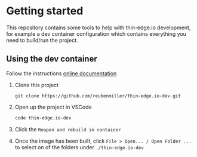 # Getting started

This repository contains some tools to help with thin-edge.io development, for example a dev container configuration which contains everything you need to build/run the project.

## Using the dev container

Follow the instructions [online documentation](https://code.visualstudio.com/remote/advancedcontainers/configure-separate-containers)

1. Clone this project

    ```
    git clone https://github.com/reubenmiller/thin-edge.io-dev.git
    ```

2. Open up the project in VSCode

    ```sh
    code thin-edge.io-dev
    ```

3. Click the `Reopen and rebuild in container`

4. Once the image has been built, click `File > Open... / Open Folder ...` to select on of the folders under `./thin-edge.io-dev`
